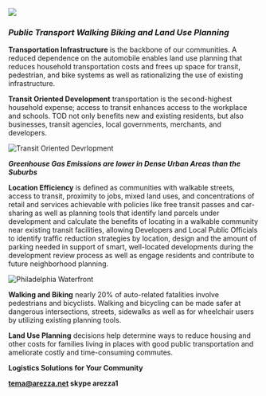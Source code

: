 ![](https://pbs.twimg.com/profile_images/570936206670569472/QbL8Zlor_bigger.jpeg )
### _**Public Transport Walking Biking and Land Use Planning**_

**Transportation Infrastructure** is the backbone of our communities. A reduced dependence on the automobile enables land use planning that reduces household transportation costs and frees up space for transit, pedestrian, and bike systems as well as rationalizing the use of existing infrastructure.

**Transit Oriented Development** transportation is the second-highest household expense; access to transit enhances access to the workplace and schools. TOD not only benefits new and existing residents, but also businesses, transit agencies, local governments, merchants, and developers.

![Transit Oriented Devrlopment](https://3.bp.blogspot.com/-gp0eEXiy46Y/WYcifeQEHbI/AAAAAAAAGIU/DctNqlTIMqkQxuSGJsusTs4Lg0EA6Y47wCLcBGAs/s400/wilson%2Bstore.JPG)

_**Greenhouse Gas Emissions are lower in Dense Urban Areas than the Suburbs**_

**Location Efficiency** is defined as communities with walkable streets, access to transit, proximity to jobs, mixed land uses, and concentrations of retail and services achievable with policies like free transit passes and car-sharing as well as planning tools that identify land parcels under development and calculate the benefits of locating in a walkable community near existing transit facilities, allowing Developers and Local Public Officials to identify traffic reduction strategies by location, design and the amount of parking needed in support of smart, well-located developments during the development review process as well as engage residents and contribute to future neighborhood planning.

![Philadelphia Waterfront](https://4.bp.blogspot.com/-tZXjY-2LVPE/WYci5otAEBI/AAAAAAAAGIc/9DyzGl1oEoM6IhknJFRC7qqxLFQmAtZ3ACLcBGAs/s400/crtsy-drwc-spruce-street-harbor-park-aerial-popped-550VP.jpg)

**Walking and Biking** nearly 20% of auto-related fatalities involve pedestrians and bicyclists. Walking and bicycling can be made safer at dangerous intersections, streets, sidewalks as well as for wheelchair users by utilizing existing planning tools.

**Land Use Planning** decisions help determine ways to reduce housing and other costs for families living in places with good public transportation and ameliorate costly and time-consuming commutes.

**Logistics Solutions for Your Community**

**tema@arezza.net  skype arezza1**
